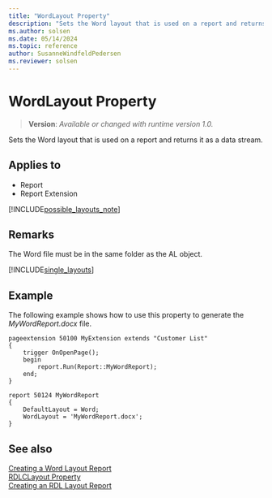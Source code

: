 ```yaml
---
title: "WordLayout Property"
description: "Sets the Word layout that is used on a report and returns it as a data stream."
ms.author: solsen
ms.date: 05/14/2024
ms.topic: reference
author: SusanneWindfeldPedersen
ms.reviewer: solsen
---
```

[//]: # (START>DO_NOT_EDIT)
[//]: # (IMPORTANT:Do not edit any of the content between here and the END>DO_NOT_EDIT.)
[//]: # (Any modifications should be made in the .xml files in the ModernDev repo.)
# WordLayout Property
> **Version**: _Available or changed with runtime version 1.0._

Sets the Word layout that is used on a report and returns it as a data stream.

## Applies to
-   Report
-   Report Extension

[//]: # (IMPORTANT: END>DO_NOT_EDIT)


[!INCLUDE[possible_layouts_note](../includes/include-possible-layouts-note.md)]

## Remarks

The Word file must be in the same folder as the AL object.

[!INCLUDE[single_layouts](../includes/include-single-layout-obsolete.md)]

## Example

The following example shows how to use this property to generate the *MyWordReport.docx* file.

```AL
pageextension 50100 MyExtension extends "Customer List"
{
    trigger OnOpenPage();
    begin
        report.Run(Report::MyWordReport);
    end;
}

report 50124 MyWordReport
{
    DefaultLayout = Word;
    WordLayout = 'MyWordReport.docx';
}
```

## See also

[Creating a Word Layout Report](../devenv-howto-report-layout.md)  
[RDLCLayout Property](devenv-rdlclayout-property.md)  
[Creating an RDL Layout Report](../devenv-howto-rdl-report-layout.md)  